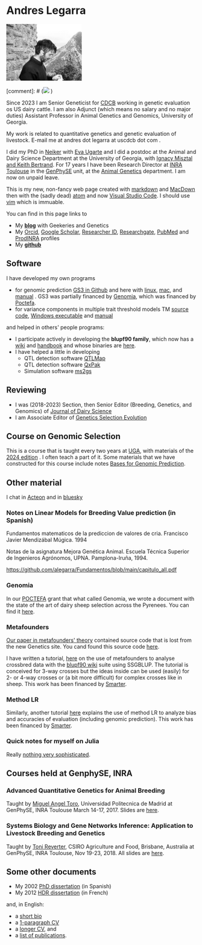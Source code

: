 # Andres Legarra

<img src="puilaurens.jpg" alt="Drawing" style="width: 200px;"/>


[comment]: # (![](https://www.dropbox.com/s/uq9ssnluafjmovk/puilaurens.jpg?dl=0 ) )

Since 2023 I am Senior Geneticist for [CDCB](https://uscdcb.com) working in genetic evaluation os US dairy cattle. I am also Adjunct (which means no salary and no major duties) Assistant Professor in Animal Genetics and Genomics, University of Georgia.

 My work is related to quantitative genetics and genetic evaluation of livestock. E-mail me at andres dot legarra at uscdcb dot com .

I did my PhD in [Neiker](http://www.neiker.net/?lang=en) with [Eva Ugarte](http://www.neiker.net/ia/produccion-animal/lineas-investigacion-pa/?lang=en)  and I did a postdoc at the Animal and Dairy Science Department at the University of Georgia, with [Ignacy Misztal and Keith Bertrand](http://nce.ads.uga.edu). For 17 years I have been Research Director at [INRA Toulouse](http://www.toulouse.inra.fr/en) in the [GenPhySE](http://genphyse.toulouse.inra.fr) unit, at the [Animal Genetics](www.ga.inra.fr/en) department. I am now on unpaid leave.

This is my new, non-fancy web page created with [markdown](https://en.wikipedia.org/wiki/Markdown) and [MacDown](http://macdown.uranusjr.com) then with the (sadly dead) [atom](https://github.com/atom/atom) and now [Visual Studio Code](https://code.visualstudio.com). I should use [vim](https://www.vim.org/) which is immuable.



You can find in this page links to

* My [**blog**](http://artadia.blogspot.com) with Geekeries and Genetics
* My [Orcid](http://orcid.org/0000-0001-8893-7620),
[Google Scholar](https://scholar.google.fr/citations?user=oMML1K4AAAAJ&hl=en),
[Researcher ID](http://www.researcherid.com/rid/G-9451-2012),
[Researchgate](https://www.researchgate.net/profile/Andres_Legarra),
[PubMed](http://www.ncbi.nlm.nih.gov/pubmed?term=Legarra%20A%5BAuthor%5D) and
[ProdINRA](http://prodinra.inra.fr/au/alegarraalb)  profiles
* My [**github**](https://github.com/alegarra/) 

## Software
 I have developed my own programs

- for genomic prediction [GS3 in Github](https://github.com/alegarra/gs3) and here with [linux](gs3_linux64bit_executable), [mac](gs3_static_iOS), and [manual](manualgs3_last.pdf) . GS3 was partially financed by [Genomia](http://www.genomia.net), which was financed by [Poctefa](https://www.poctefa.eu).
- for variance components in multiple trait threshold models TM [source code](TMdist.tar.gz), [Windows executable](tm.exe) and [manual](manualtm.pdf)

and helped in others' people programs:

- I participate actively in developing the **blupf90 family**, which now has a [wiki](http://nce.ads.uga.edu/wiki/doku.php?id=start) and [handbook](http://nce.ads.uga.edu/wiki/lib/exe/fetch.php?media=blupf90_all4.pdf) and whose binaries are [here](http://nce.ads.uga.edu/html/projects/programs/).
- I have helped a little in developing
	- QTL detection software [QTLMap](https://github.com/ofilangi/qtlmap)
	- QTL detection software [QxPak](https://www.icrea.cat/en/Web/ScientificStaff/menciso/more#researcher-nav)
	- Simulation software [ms2gs](https://github.com/mperezenciso/ms2gs)

## Reviewing

- I was (2018-2023) Section, then Senior Editor (Breeding, Genetics, and Genomics) of [Journal of Dairy Science](http://www.journalofdairyscience.org)
- I am Associate Editor of [Genetics Selection Evolution](https://gsejournal.biomedcentral.com)

## Course on Genomic Selection

This is a course that is taught every two years at [UGA](http://nce.ads.uga.edu), with materials of the [2024 edition](https://nce.ads.uga.edu/wiki/doku.php?id=course_information_-_uga_2024) . I often teach a part of it. Some materials that we have constructed for this course include notes [Bases for Genomic Prediction](GSIP.pdf).

<!--* computer [exercises](http://genoweb.toulouse.inra.fr/~alegarra/lab_all.pdf)
* and [slides](http://genoweb.toulouse.inra.fr/~alegarra/slides_all.pdf)-->

## Other material

I chat in [Acteon](http://acteon.webs.upv.es) and in [bluesky](https://bsky.app/profile/alegarra.bsky.social)


### Notes on Linear Models for Breeding Value prediction (in Spanish)

Fundamentos matematicos de la prediccion de valores de cria. Francisco Javier Mendizábal Múgica. 1994

Notas de la asignatura Mejora Genética Animal. Escuela Técnica Superior de Ingenieros Agrónomos, UPNA. Pamplona-Iruña, 1994. 

https://github.com/alegarra/Fundamentos/blob/main/capitulo_all.pdf 

### Genomia

In our [POCTEFA](https://www.poctefa.eu/) grant that what called Genomia, we wrote a document with the state of the art of dairy sheep selection across the Pyrenees. You can find it [here](http://genoweb.toulouse.inra.fr/~alegarra/genomia_all.pdf). 

### Metafounders

[Our paper in metafounders' theory](https://academic.oup.com/genetics/article/200/2/455/5936198#326396912)  contained source code that is lost from the new Genetics site. You cand found this source code [here](https://genoweb.toulouse.inra.fr/~alegarra/metafounders_code.tar.gz). 


I have written a tutorial, [here](http://genoweb.toulouse.inra.fr/~alegarra/ThreeWayDist/crosses_blupf90.pdf) on the use of metafounders to analyse crossbred data with the [blupf90 wiki](http://nce.ads.uga.edu/wiki/doku.php?id=start) suite using SSGBLUP. The tutorial is conceived for 3-way crosses but the ideas inside can be used (easily) for 2- or 4-way crosses or (a bit more difficult) for complex crosses like in sheep. This work has been financed by [Smarter](https://www.smarterproject.eu/).

### Method LR

Similarly, another tutorial  [here](http://genoweb.toulouse.inra.fr/~alegarra/SMARTER_D5.3_Use_of_method_LR.pdf) explains the use of method LR to analyze bias and accuracies of evaluation (including genomic prediction). This work has been financed by [Smarter](https://www.smarterproject.eu/).


### Quick notes for myself on Julia

Really [nothing very sophisticated](http://genoweb.toulouse.inra.fr/~alegarra/my_julia.html).


## Courses held at GenphySE, INRA


### Advanced Quantitative Genetics for Animal Breeding


Taught by [Miguel Angel Toro](https://scholar.google.es/citations?user=NBnXp5QAAAAJ&hl=en), Universidad Politecnica de Madrid at GenPhySE,
INRA Toulouse March 14-17, 2017. Slides are [here](http://genoweb.toulouse.inra.fr/~alegarra/slides_all_miguel_toro.pdf).



### Systems Biology and Gene Networks Inference: Application to Livestock Breeding and Genetics

Taught by [Toni Reverter](https://people.csiro.au/R/T/Toni-Reverter-Gomez.aspx), CSIRO Agriculture and Food, Brisbane, Australia at
GenPhySE, INRA Toulouse, Nov 19-23, 2018. All slides are [here](http://genoweb.toulouse.inra.fr/~alegarra/slides_all_toni_reverter.pdf).


## Some other documents

* My 2002 [PhD dissertation](http://genoweb.toulouse.inra.fr/~alegarra/tesis_andres_legarra.pdf) (in Spanish)
* My 2012 [HDR dissertation](http://genoweb.toulouse.inra.fr/~alegarra/final_al.pdf) (in French)

and, in English:

* a [short bio](http://genoweb.toulouse.inra.fr/~alegarra/short_bio.txt)
* a [1-paragraph CV](http://genoweb.toulouse.inra.fr/~alegarra/1%20paragraph%20CV.txt)
* a [longer CV](http://genoweb.toulouse.inra.fr/~alegarra/CV_english_long_v3.pdf), and
* a [list of publications](http://genoweb.toulouse.inra.fr/~alegarra/ANNEXES_2015.pdf).


